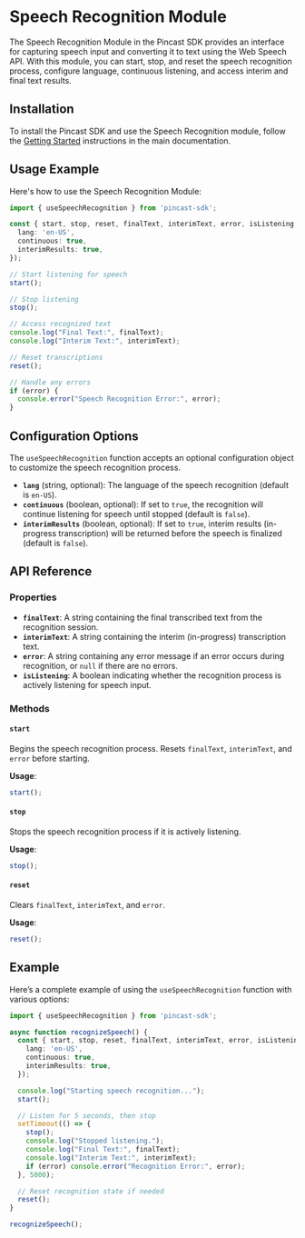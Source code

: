 # Speech Recognition Module

The Speech Recognition Module in the Pincast SDK provides an interface for capturing speech input and converting it to text using the Web Speech API. With this module, you can start, stop, and reset the speech recognition process, configure language, continuous listening, and access interim and final text results.

## Installation

To install the Pincast SDK and use the Speech Recognition module, follow the [Getting Started](index.md#getting-started) instructions in the main documentation.

## Usage Example

Here's how to use the Speech Recognition Module:

```typescript
import { useSpeechRecognition } from 'pincast-sdk';

const { start, stop, reset, finalText, interimText, error, isListening } = useSpeechRecognition({
  lang: 'en-US',
  continuous: true,
  interimResults: true,
});

// Start listening for speech
start();

// Stop listening
stop();

// Access recognized text
console.log("Final Text:", finalText);
console.log("Interim Text:", interimText);

// Reset transcriptions
reset();

// Handle any errors
if (error) {
  console.error("Speech Recognition Error:", error);
}
```

## Configuration Options

The `useSpeechRecognition` function accepts an optional configuration object to customize the speech recognition process.

- **`lang`** (string, optional): The language of the speech recognition (default is `en-US`).
- **`continuous`** (boolean, optional): If set to `true`, the recognition will continue listening for speech until stopped (default is `false`).
- **`interimResults`** (boolean, optional): If set to `true`, interim results (in-progress transcription) will be returned before the speech is finalized (default is `false`).

## API Reference

### Properties

- **`finalText`**: A string containing the final transcribed text from the recognition session.
- **`interimText`**: A string containing the interim (in-progress) transcription text.
- **`error`**: A string containing any error message if an error occurs during recognition, or `null` if there are no errors.
- **`isListening`**: A boolean indicating whether the recognition process is actively listening for speech input.

### Methods

#### `start`

Begins the speech recognition process. Resets `finalText`, `interimText`, and `error` before starting.

**Usage**:

```typescript
start();
```

#### `stop`

Stops the speech recognition process if it is actively listening.

**Usage**:

```typescript
stop();
```

#### `reset`

Clears `finalText`, `interimText`, and `error`.

**Usage**:

```typescript
reset();
```

## Example

Here’s a complete example of using the `useSpeechRecognition` function with various options:

```typescript
import { useSpeechRecognition } from 'pincast-sdk';

async function recognizeSpeech() {
  const { start, stop, reset, finalText, interimText, error, isListening } = useSpeechRecognition({
    lang: 'en-US',
    continuous: true,
    interimResults: true,
  });

  console.log("Starting speech recognition...");
  start();

  // Listen for 5 seconds, then stop
  setTimeout(() => {
    stop();
    console.log("Stopped listening.");
    console.log("Final Text:", finalText);
    console.log("Interim Text:", interimText);
    if (error) console.error("Recognition Error:", error);
  }, 5000);

  // Reset recognition state if needed
  reset();
}

recognizeSpeech();
```


